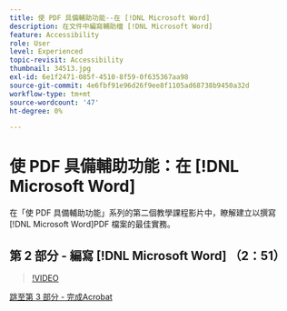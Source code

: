 ```yaml
---
title: 使 PDF 具備輔助功能--在 [!DNL Microsoft Word]
description: 在文件中編寫輔助檔 [!DNL Microsoft Word]
feature: Accessibility
role: User
level: Experienced
topic-revisit: Accessibility
thumbnail: 34513.jpg
exl-id: 6e1f2471-085f-4510-8f59-0f635367aa98
source-git-commit: 4e6fbf91e96d26f9ee8f1105ad68738b9450a32d
workflow-type: tm+mt
source-wordcount: '47'
ht-degree: 0%

---
```


# 使 PDF 具備輔助功能：在 [!DNL Microsoft Word]

在「使 PDF 具備輔助功能」系列的第二個教學課程影片中，瞭解建立以撰寫 [!DNL Microsoft Word]PDF 檔案的最佳實務。

## 第 2 部分 - 編寫 [!DNL Microsoft Word] （2：51）

>[!VIDEO](https://video.tv.adobe.com/v/34513?quality=12&learn=on&hidetitle=true)

[跳至第 3 部分 - 完成Acrobat](finishing-in-acrobat.md)